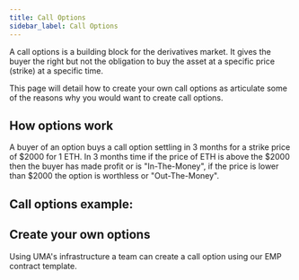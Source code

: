 ```yaml
---
title: Call Options
sidebar_label: Call Options
---
```

A call options is a building block for the derivatives market. It gives the buyer the right but not the obligation to buy the asset at a specific price (strike) at a specific time. 

This page will detail how to create your own call options as articulate some of the reasons why you would want to create call options.

## How options work

A buyer of an option buys a call option settling in 3 months for a strike price of $2000 for 1 ETH. In 3 months time if the price of ETH is above the $2000 then the buyer has made profit or is "In-The-Money", if the price is lower than $2000 the option is worthless or "Out-The-Money".

## Call options example: 


## Create your own options
Using UMA's infrastructure a team can create a call option using our EMP contract template. 